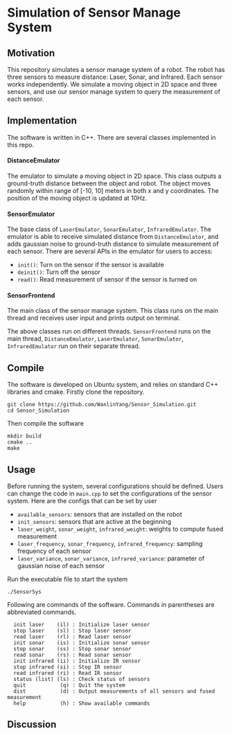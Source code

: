 # Simulation of Sensor Manage System

## Motivation

This repository simulates a sensor manage system of a robot. The robot has three sensors to measure distance: Laser, Sonar, and Infrared. Each sensor works independently. We simulate a moving object in 2D space and three sensors, and use our sensor manage system to query the measurement of each sensor.

## Implementation

The software is written in C++. There are several classes implemented in this repo.

#### DistanceEmulator
The emulator to simulate a moving object in 2D space. This class outputs a ground-truth distance between the object and robot. The object moves randomly within range of [-10, 10] meters in both x and y coordinates. The position of the moving object is updated at 10Hz.

#### SensorEmulator
The base class of `LaserEmulator`, `SonarEmulator`, `InfraredEmulator`. The emulator is able to receive simulated distance from `DistanceEmulator`, and adds gaussian noise to ground-truth distance to simulate measurement of each sensor. There are several APIs in the emulator for users to access:

* `init()`: Turn on the sensor if the sensor is available
* `deinit()`: Turn off the sensor 
* `read()`: Read measurement of sensor if the sensor is turned on

#### SensorFrontend
The main class of the sensor manage system. This class runs on the main thread and receives user input and prints output on terminal.

The above classes run on different threads. `SensorFrontend` runs on the main thread, `DistanceEmulator`, `LaserEmulator`, `SonarEmulator`, `InfraredEmulator` run on their separate thread.

## Compile
The software is developed on Ubuntu system, and relies on standard C++ libraries and cmake. Firstly clone the repository.

```
git clone https://github.com/WanlinYang/Sensor_Simulation.git
cd Sensor_Simulation
```

Then compile the software
```
mkdir build
cmake ..
make
```

## Usage
Before running the system, several configurations should be defined. Users can change the code in `main.cpp` to set the configurations of the sensor system. Here are the configs that can be set by user
  * `available_sensors`: sensors that are installed on the robot
  * `init_sensors`: sensors that are active at the beginning
  * `laser_weight`, `sonar_weight`, `infrared_weight`: weights to compute fused measurement
  * `laser_frequency`, `sonar_frequency`, `infrared_frequency`: sampling frequency of each sensor
  * `laser_variance`, `sonar_variance`, `infrared_variance`: parameter of gaussian noise of each sensor

Run the executable file to start the system
```
./SensorSys
``` 

Following are commands of the software. Commands in parentheses are abbreviated commands.
```
  init laser    (il) : Initialize laser sensor
  stop laser    (sl) : Stop laser sensor
  read laser    (rl) : Read laser sensor
  init sonar    (is) : Initialize sonar sensor
  stop sonar    (ss) : Stop sonar sensor
  read sonar    (rs) : Read sonar sensor
  init infrared (ii) : Initialize IR sensor
  stop infrared (si) : Stop IR sensor
  read infrared (ri) : Read IR sensor
  status (list) (ls) : Check status of sensors
  quit           (q) : Quit the system
  dist           (d) : Output measurements of all sensors and fused measurement
  help           (h) : Show available commands
```

## Discussion